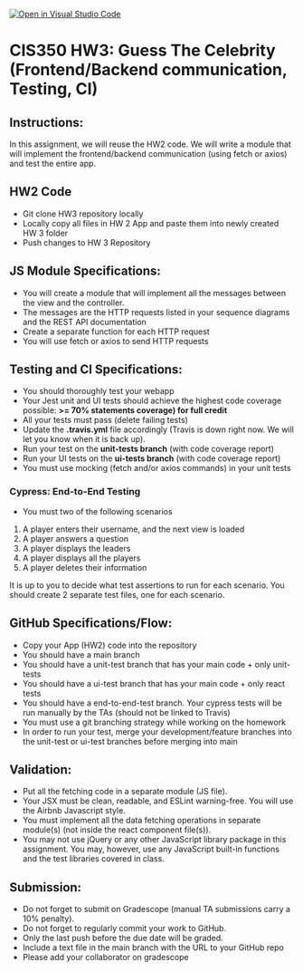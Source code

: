 [![Open in Visual Studio Code](https://classroom.github.com/assets/open-in-vscode-f059dc9a6f8d3a56e377f745f24479a46679e63a5d9fe6f495e02850cd0d8118.svg)](https://classroom.github.com/online_ide?assignment_repo_id=7147606&assignment_repo_type=AssignmentRepo)
# CIS350 HW3: Guess The Celebrity (Frontend/Backend communication, Testing, CI)

## Instructions:
In this assignment, we will reuse the HW2 code.
We will write a module that will implement the frontend/backend communication (using fetch or axios) and test the entire app. 

## HW2 Code
- Git clone HW3 repository locally
- Locally copy all files in HW 2 App and paste them into newly created HW 3 folder
- Push changes to HW 3 Repository


## JS Module Specifications:
- You will create a module that will implement all the messages between the view and the controller.
- The messages are the HTTP requests listed in your sequence diagrams and the REST API documentation
- Create a separate function for each HTTP request 
- You will use fetch or axios to send HTTP requests


## Testing and CI Specifications: 
- You should thoroughly test your webapp
- Your Jest unit and UI tests should achieve the highest code coverage possible: **>= 70% statements coverage) for full credit** 
- All your tests must pass (delete failing tests)
- Update the **.travis.yml** file accordingly (Travis is down right now. We will let you know when it is back up).
- Run your test on the **unit-tests branch** (with code coverage report)
- Run your UI tests on the **ui-tests branch** (with code coverage report)
- You must use mocking (fetch and/or axios commands) in your unit tests


### Cypress: End-to-End Testing
- You must two of the following scenarios
1. A player enters their username, and the next view is loaded
2. A player answers a question
3. A player displays the leaders
4. A player displays all the players
5. A player deletes their information

It is up to you to decide what test assertions to run for each scenario.
You should create 2 separate test files, one for each scenario.

## GitHub Specifications/Flow: 
- Copy your App (HW2) code into the repository
- You should have a main branch
- You should have a unit-test branch that has your main code + only unit-tests
- You should have a ui-test branch that has your main code + only react tests
- You should have a end-to-end-test branch. Your cypress tests will be run manually by the TAs (should not be linked to Travis)
- You must use a git branching strategy while working on the homework
- In order to run your test, merge your development/feature branches into the unit-test or ui-test branches before merging into main

## Validation:
- Put all the fetching code in a separate module (JS file).
- Your JSX must be clean, readable, and ESLint warning-free. You will use the Airbnb Javascript style. 
- You must implement all the data fetching operations in separate module(s) (not inside the react component file(s)).
- You may not use jQuery or any other JavaScript library package in this assignment. You may, however, use any JavaScript built-in functions and the test libraries covered in class. 

## Submission:
- Do not forget to submit on Gradescope (manual TA submissions carry a 10% penalty).
- Do not forget to regularly commit your work to GitHub.
- Only the last push before the due date will be graded.
- Include a text file in the main branch with the URL to your GitHub repo
- Please add your collaborator on gradescope




